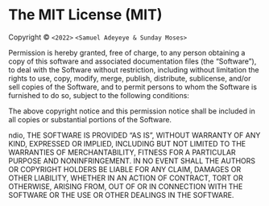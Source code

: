 The MIT License (MIT)
=====================

Copyright © `<2022>` `<Samuel Adeyeye & Sunday Moses>`

Permission is hereby granted, free of charge, to any person
obtaining a copy of this software and associated documentation
files (the “Software”), to deal with the Software without
restriction, including without limitation the rights to use,
copy, modify, merge, publish, distribute, sublicense, and/or sell
copies of the Software, and to permit persons to whom the
Software is furnished to do so, subject to the following
conditions:

The above copyright notice and this permission notice shall be
included in all copies or substantial portions of the Software.

ndio,
THE SOFTWARE IS PROVIDED “AS IS”, WITHOUT WARRANTY OF ANY KIND,
EXPRESSED OR IMPLIED, INCLUDING BUT NOT LIMITED TO THE WARRANTIES
OF MERCHANTABILITY, FITNESS FOR A PARTICULAR PURPOSE AND
NONINFRINGEMENT. IN NO EVENT SHALL THE AUTHORS OR COPYRIGHT
HOLDERS BE LIABLE FOR ANY CLAIM, DAMAGES OR OTHER LIABILITY,
WHETHER IN AN ACTION OF CONTRACT, TORT OR OTHERWISE, ARISING
FROM, OUT OF OR IN CONNECTION WITH THE SOFTWARE OR THE USE OR
OTHER DEALINGS IN THE SOFTWARE.
